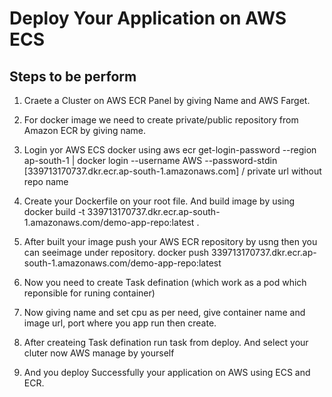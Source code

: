 # Deploy Your Application on AWS ECS

## Steps to be perform

1. Craete a Cluster on AWS ECR Panel by giving Name and AWS Farget.

2. For docker image we need to create private/public repository from Amazon ECR by giving name.

3. Login yor AWS ECS docker using
     aws ecr get-login-password --region ap-south-1 | docker login --username AWS --password-stdin [339713170737.dkr.ecr.ap-south-1.amazonaws.com] / private url without repo name

4. Create your Dockerfile on your root file. And build image by using
     docker build -t 339713170737.dkr.ecr.ap-south-1.amazonaws.com/demo-app-repo:latest .

5. After built your image push your AWS ECR repository by usng then you can seeimage under repository.
    docker push 339713170737.dkr.ecr.ap-south-1.amazonaws.com/demo-app-repo:latest

6. Now you need to create Task defination (which work as a pod which reponsible for runing container)

7. Now giving name and set cpu as per need, give container name and image url, port where you app run then create.

8. After createing Task defination run task from deploy. And select your cluter now AWS manage by yourself 

9. And you deploy Successfully your application on AWS using ECS and ECR.
